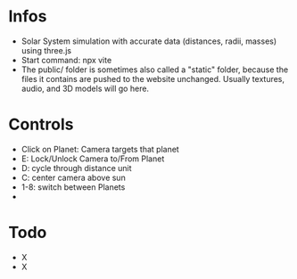 # Infos
- Solar System simulation with accurate data (distances, radii, masses) using three.js
- Start command: npx vite
- The public/ folder is sometimes also called a "static" folder, because the files it contains are pushed to the website unchanged. Usually textures, audio, and 3D models will go here.

# Controls
- Click on Planet: Camera targets that planet
- E: Lock/Unlock Camera to/From Planet
- D: cycle through distance unit
- C: center camera above sun
- 1-8: switch between Planets
- 

# Todo
- X
- X


